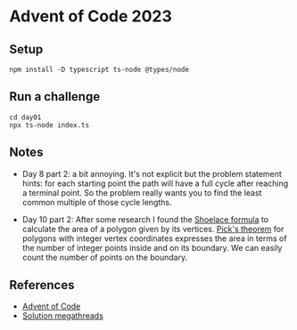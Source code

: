 # Advent of Code 2023

## Setup

    npm install -D typescript ts-node @types/node

## Run a challenge

    cd day01
    npx ts-node index.ts

## Notes

* Day 8 part 2: a bit annoying. It's not explicit but the problem statement hints: for each starting point the path will have a full cycle after reaching a terminal point. So the problem really wants you to find the least common multiple of those cycle lengths.

* Day 10 part 2: After some research I found the [Shoelace formula](https://en.wikipedia.org/wiki/Shoelace_formula) to calculate the area of a polygon given by its vertices. [Pick's theorem](https://en.wikipedia.org/wiki/Pick's_theorem) for polygons with integer vertex coordinates expresses the area in terms of the number of integer points inside and on its boundary. We can easily count the number of points on the boundary.

## References

* [Advent of Code](https://adventofcode.com)
* [Solution megathreads](https://www.reddit.com/r/adventofcode/search?q=flair_name%3A%22SOLUTION%20MEGATHREAD%22&restrict_sr=1)